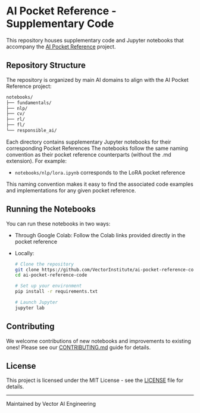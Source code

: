 # AI Pocket Reference - Supplementary Code

This repository houses supplementary code and Jupyter notebooks that accompany the
[AI Pocket Reference](https://github.com/VectorInstitute/ai-pocket-reference) project.

## Repository Structure

The repository is organized by main AI domains to align with the AI Pocket Reference
project:

```bash
notebooks/
├── fundamentals/
├── nlp/
├── cv/
├── rl/
├── fl/
└── responsible_ai/
```

Each directory contains supplementary Jupyter notebooks for their corresponding
Pocket References The notebooks follow the same naming convention as their pocket
reference counterparts (without the .md extension). For example:

- `notebooks/nlp/lora.ipynb` corresponds to the LoRA pocket reference

This naming convention makes it easy to find the associated code examples and
implementations for any given pocket reference.

## Running the Notebooks

You can run these notebooks in two ways:

- Through Google Colab: Follow the Colab links provided directly in the pocket
  reference
- Locally:

  ```bash
  # Clone the repository
  git clone https://github.com/VectorInstitute/ai-pocket-reference-code.git
  cd ai-pocket-reference-code

  # Set up your environment
  pip install -r requirements.txt

  # Launch Jupyter
  jupyter lab
  ```

## Contributing

We welcome contributions of new notebooks and improvements to existing ones!
Please see our [CONTRIBUTING.md](CONTRIBUTING.md) guide for details.

## License

This project is licensed under the MIT License - see the [LICENSE](LICENSE) file
for details.

---

Maintained by Vector AI Engineering
